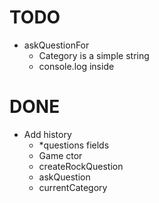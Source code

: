 # TODO
- askQuestionFor
  - Category is a simple string
  - console.log inside 




# DONE
- Add history
  - *questions fields
  - Game ctor
  - createRockQuestion
  - askQuestion
  - currentCategory
